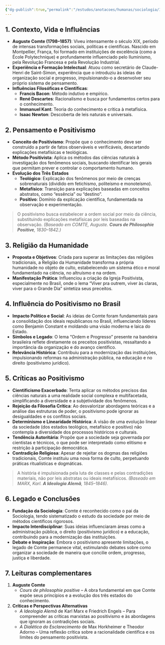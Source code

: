 ```yaml
---
{"dg-publish":true,"permalink":"/estudos/anotacoes/humanas/sociologia/1-teoria-da-sociologia/1-2-auguste-comte/","updated":"2025-03-20T19:55:57.036-03:00"}
---
```


## 1. Contexto, Vida e Influências

- **Auguste Comte (1798–1857)**:
    Viveu intensamente o século XIX, período de intensas transformações sociais, políticas e científicas. Nascido em Montpellier, França, foi formado em instituições de excelência (como a École Polytechnique) e profundamente influenciado pelo Iluminismo, pela Revolução Francesa e pela Revolução Industrial.
- **Experiência e Formação Intelectual**:
    Atuou como secretário de Claude-Henri de Saint-Simon, experiência que o introduziu às ideias de organização social e progresso, impulsionando-o a desenvolver seu próprio sistema de pensamento.
- **Influências Filosóficas e Científicas**:
    - **Francis Bacon**: Método indutivo e empírico.
    - **René Descartes**: Racionalismo e busca por fundamentos certos para o conhecimento.
    - **Immanuel Kant**: Teoria do conhecimento e crítica à metafísica.
    - **Isaac Newton**: Descoberta de leis naturais e universais.

## 2. Pensamento e Positivismo

- **Conceito de Positivismo**:
    Propõe que o conhecimento deve ser construído a partir de fatos observáveis e verificáveis, descartando explicações metafísicas e teológicas.
- **Método Positivista**:
    Aplica os métodos das ciências naturais à investigação dos fenômenos sociais, buscando identificar leis gerais que permitam prever e controlar o comportamento humano.
- **Evolução dos Três Estados**
    - **Teológico**:
        Explicação dos fenômenos por meio de crenças sobrenaturais (dividido em fetichismo, politeísmo e monoteísmo).
    - **Metafísico**:
        Transição para explicações baseadas em conceitos abstratos, como “essência” ou “destino”.
    - **Positivo**:
        Domínio da explicação científica, fundamentada na observação e experimentação.

> O positivismo busca estabelecer a ordem social por meio da ciência, substituindo explicações metafísicas por leis baseadas na observação.
> _(Baseado em COMTE, Auguste. **Cours de Philosophie Positive**, 1830–1842.)_

## 3. Religião da Humanidade

- **Proposta e Objetivos**:
    Criada para superar as limitações das religiões tradicionais, a Religião da Humanidade transforma a própria humanidade no objeto de culto, estabelecendo um sistema ético e moral fundamentado na ciência, no altruísmo e na ordem.
- **Manifestação Prática**:
    Influenciou a criação da Igreja Positivista, especialmente no Brasil, onde o lema “Viver pra outrem, viver às claras, viver para o Grande Dia” sintetiza seus preceitos.

## 4. Influência do Positivismo no Brasil

- **Impacto Político e Social**:
    As ideias de Comte foram fundamentais para a consolidação dos ideais republicanos no Brasil, influenciando líderes como Benjamin Constant e moldando uma visão moderna e laica do Estado.
- **Símbolos e Legado**:
    O lema “Ordem e Progresso” presente na bandeira brasileira reflete diretamente os preceitos positivistas, ressaltando a importância da organização e do avanço científico.
- **Relevância Histórica**:
    Contribuiu para a modernização das instituições, impulsionando reformas na administração pública, na educação e no direito (positivismo jurídico).

## 5. Críticas ao Positivismo

- **Cientificismo Exacerbado**:
    Tenta aplicar os métodos precisos das ciências naturais a uma realidade social complexa e multifacetada, simplificando a diversidade e a subjetividade dos fenômenos.
- **Rejeição da Filosofia Crítica**:
    Ao desvalorizar abordagens teóricas e a análise das estruturas de poder, o positivismo pode ignorar as desigualdades e os conflitos sociais.
- **Determinismo e Linearidade Histórica**:
    A visão de uma evolução linear da sociedade (dos estados teológico, metafísico e positivo) não contempla a diversidade dos processos históricos e culturais.
- **Tendência Autoritária**:
    Propõe que a sociedade seja governada por cientistas e técnicos, o que pode ser interpretado como elitismo e restrição à participação democrática.
- **Contradição Religiosa**:
    Apesar de rejeitar os dogmas das religiões tradicionais, Comte instituiu uma nova forma de culto, perpetuando práticas ritualísticas e dogmáticas.

> A história é impulsionada pela luta de classes e pelas contradições materiais, não por leis abstratas ou ideais metafísicos.
> _(Baseado em MARX, Karl. **A Ideologia Alemã**, 1845–1846)._

## 6. Legado e Conclusões

- **Fundação da Sociologia**:
    Comte é reconhecido como o pai da Sociologia, tendo sistematizado o estudo da sociedade por meio de métodos científicos rigorosos.
- **Impacto Interdisciplinar**:
    Suas ideias influenciaram áreas como a administração pública, o direito (positivismo jurídico) e a educação, contribuindo para a modernização das instituições.
- **Debate e Inspiração**:
    Embora o positivismo apresente limitações, o legado de Comte permanece vital, estimulando debates sobre como organizar a sociedade de maneira que concilie ordem, progresso, justiça e liberdade.

## 7. Leituras complementares

1. **Auguste Comte**
    - _Cours de philosophie positive_ – A obra fundamental em que Comte expõe seus princípios e a evolução dos três estados do conhecimento.
2. **Críticas e Perspectivas Alternativas**
    - _A Ideologia Alemã_ de Karl Marx e Friedrich Engels – Para compreender as críticas marxistas ao positivismo e às abordagens que ignoram as contradições sociais.
    - _A Dialética do Esclarecimento_ de Max Horkheimer e Theodor Adorno – Uma reflexão crítica sobre a racionalidade científica e os limites do pensamento positivista.
